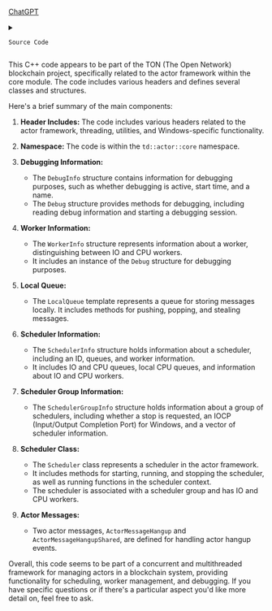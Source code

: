 [ChatGPT](https://chat.openai.com/c/80b9804a-d6a5-4cfc-9daa-f71ac43a48b7)

<details>
  <summary>

    Source Code

  </summary>
  
```cpp

#pragma once

#include "td/actor/core/ActorExecuteContext.h"
#include "td/actor/core/ActorExecutor.h"
#include "td/actor/core/Actor.h"
#include "td/actor/core/ActorInfo.h"
#include "td/actor/core/ActorInfoCreator.h"
#include "td/actor/core/ActorLocker.h"
#include "td/actor/core/ActorMailbox.h"
#include "td/actor/core/ActorMessage.h"
#include "td/actor/core/Context.h"
#include "td/actor/core/SchedulerContext.h"
#include "td/actor/core/SchedulerId.h"
#include "td/actor/core/SchedulerMessage.h"

#include "td/utils/AtomicRead.h"
#include "td/utils/Closure.h"
#include "td/utils/common.h"
#include "td/utils/format.h"
#include "td/utils/Heap.h"
#include "td/utils/List.h"
#include "td/utils/logging.h"
#include "td/utils/MpmcQueue.h"
#include "td/utils/StealingQueue.h"
#include "td/utils/MpmcWaiter.h"
#include "td/utils/MpscLinkQueue.h"
#include "td/utils/MpscPollableQueue.h"
#include "td/utils/optional.h"
#include "td/utils/port/Poll.h"
#include "td/utils/port/detail/Iocp.h"
#include "td/utils/port/thread.h"
#include "td/utils/port/thread_local.h"
#include "td/utils/ScopeGuard.h"
#include "td/utils/Slice.h"
#include "td/utils/Time.h"
#include "td/utils/type_traits.h"

#include <atomic>
#include <condition_variable>
#include <limits>
#include <memory>
#include <mutex>
#include <type_traits>
#include <utility>

namespace td {
namespace actor {
namespace core {
class IoWorker;

struct DebugInfo {
  bool is_active{false};
  double start_at{0};
  static constexpr size_t name_size{32};
  char name[name_size] = {};
  void set_name(td::Slice from) {
    from.truncate(name_size - 1);
    std::memcpy(name, from.data(), from.size());
    name[from.size()] = 0;
  }
};

void set_debug(bool flag);
bool need_debug();

struct Debug {
 public:
  bool is_on() const {
    return need_debug();
  }
  struct Destructor {
    void operator()(Debug *info) {
      info->info_.lock().value().is_active = false;
    }
  };

  void read(DebugInfo &info) {
    info_.read(info);
  }

  std::unique_ptr<Debug, Destructor> start(td::Slice name) {
    if (!is_on()) {
      return {};
    }
    {
      auto lock = info_.lock();
      auto &value = lock.value();
      value.is_active = true;
      value.start_at = Time::now();
      value.set_name(name);
    }
    return std::unique_ptr<Debug, Destructor>(this);
  }

 private:
  AtomicRead<DebugInfo> info_;
};

struct WorkerInfo {
  enum class Type { Io, Cpu } type{Type::Io};
  WorkerInfo() = default;
  explicit WorkerInfo(Type type, bool allow_shared, CpuWorkerId cpu_worker_id)
      : type(type), actor_info_creator(allow_shared), cpu_worker_id(cpu_worker_id) {
  }
  ActorInfoCreator actor_info_creator;
  CpuWorkerId cpu_worker_id;
  Debug debug;
};

template <class T>
struct LocalQueue {
 public:
  template <class F>
  bool push(T value, F &&overflow_f) {
    auto res = std::move(next_);
    next_ = std::move(value);
    if (res) {
      queue_.local_push(res.unwrap(), overflow_f);
      return true;
    }
    return false;
  }
  bool try_pop(T &message) {
    if (!next_) {
      return queue_.local_pop(message);
    }
    message = next_.unwrap();
    return true;
  }
  bool steal(T &message, LocalQueue<T> &other) {
    return queue_.steal(message, other.queue_);
  }

 private:
  td::optional<T> next_;
  StealingQueue<T> queue_;
  char pad[TD_CONCURRENCY_PAD - sizeof(optional<T>)];
};

struct SchedulerInfo {
  SchedulerId id;
  // will be read by all workers is any thread
  std::unique_ptr<MpmcQueue<SchedulerMessage::Raw *>> cpu_queue;
  std::unique_ptr<MpmcWaiter> cpu_queue_waiter;

  std::vector<LocalQueue<SchedulerMessage::Raw *>> cpu_local_queue;
  //std::vector<td::StealingQueue<SchedulerMessage>> cpu_stealing_queue;

  // only scheduler itself may read from io_queue_
  std::unique_ptr<MpscPollableQueue<SchedulerMessage>> io_queue;
  size_t cpu_threads_count{0};

  std::unique_ptr<WorkerInfo> io_worker;
  std::vector<std::unique_ptr<WorkerInfo>> cpu_workers;
};

struct SchedulerGroupInfo {
  explicit SchedulerGroupInfo(size_t n) : schedulers(n) {
  }
  std::atomic<bool> is_stop_requested{false};

  int active_scheduler_count{0};
  std::mutex active_scheduler_count_mutex;
  std::condition_variable active_scheduler_count_condition_variable;

#if TD_PORT_WINDOWS
  td::detail::Iocp iocp;
  td::thread iocp_thread;
#endif
  std::vector<SchedulerInfo> schedulers;
};

class Scheduler {
 public:
  static constexpr int32 max_thread_count() {
    return 256;
  }

  static int32 get_thread_id() {
    auto thread_id = ::td::get_thread_id();
    CHECK(thread_id < max_thread_count());
    return thread_id;
  }

  Scheduler(std::shared_ptr<SchedulerGroupInfo> scheduler_group_info, SchedulerId id, size_t cpu_threads_count,
            bool skip_timeouts = false);

  Scheduler(const Scheduler &) = delete;
  Scheduler &operator=(const Scheduler &) = delete;
  Scheduler(Scheduler &&other) = delete;
  Scheduler &operator=(Scheduler &&other) = delete;
  ~Scheduler();

  void start();

  template <class F>
  void run_in_context(F &&f) {
    run_in_context_impl(*info_->io_worker, std::forward<F>(f));
  }

  template <class F>
  void run_in_context_external(F &&f) {
    WorkerInfo info;
    info.type = WorkerInfo::Type::Cpu;
    run_in_context_impl(*info_->io_worker, std::forward<F>(f));
  }

  bool run(double timeout);

  // Just syntactic sugar
  void stop() {
    run_in_context([] { SchedulerContext::get()->stop(); });
  }

  SchedulerId get_scheduler_id() const {
    return info_->id;
  }

 private:
  std::shared_ptr<SchedulerGroupInfo> scheduler_group_info_;
  SchedulerInfo *info_;
  std::vector<td::thread> cpu_threads_;
  bool is_stopped_{false};
  Poll poll_;
  KHeap<double> heap_;
  std::unique_ptr<IoWorker> io_worker_;
  bool skip_timeouts_{false};

  class ContextImpl : public SchedulerContext {
   public:
    ContextImpl(ActorInfoCreator *creator, SchedulerId scheduler_id, CpuWorkerId cpu_worker_id,
                SchedulerGroupInfo *scheduler_group, Poll *poll, KHeap<double> *heap, Debug *debug);

    SchedulerId get_scheduler_id() const override;
    void add_to_queue(ActorInfoPtr actor_info_ptr, SchedulerId scheduler_id, bool need_poll) override;

    ActorInfoCreator &get_actor_info_creator() override;

    bool has_poll() override;
    Poll &get_poll() override;

    bool has_heap() override;
    KHeap<double> &get_heap() override;

    Debug &get_debug() override;

    void set_alarm_timestamp(const ActorInfoPtr &actor_info_ptr) override;

    bool is_stop_requested() override;
    void stop() override;

   private:
    SchedulerGroupInfo *scheduler_group() const {
      return scheduler_group_;
    }

    ActorInfoCreator *creator_;
    SchedulerId scheduler_id_;
    CpuWorkerId cpu_worker_id_;
    SchedulerGroupInfo *scheduler_group_;
    Poll *poll_;

    KHeap<double> *heap_;

    Debug *debug_;
  };

  template <class F>
  void run_in_context_impl(WorkerInfo &worker_info, F &&f) {
#if TD_PORT_WINDOWS
    td::detail::Iocp::Guard iocp_guard(&scheduler_group_info_->iocp);
#endif
    bool is_io_worker = worker_info.type == WorkerInfo::Type::Io;
    ContextImpl context(&worker_info.actor_info_creator, info_->id, worker_info.cpu_worker_id,
                        scheduler_group_info_.get(), is_io_worker ? &poll_ : nullptr, is_io_worker ? &heap_ : nullptr,
                        &worker_info.debug);
    SchedulerContext::Guard guard(&context);
    f();
  }

  void do_stop();

 public:
  static void close_scheduler_group(SchedulerGroupInfo &group_info);
};

// Actor messages
class ActorMessageHangup : public core::ActorMessageImpl {
 public:
  void run() override {
    ActorExecuteContext::get()->actor().hangup();
  }
};
class ActorMessageHangupShared : public core::ActorMessageImpl {
 public:
  void run() override {
    ActorExecuteContext::get()->actor().hangup_shared();
  }
};
}  // namespace core
}  // namespace actor
}  // namespace td


  ```
</details>

This C++ code appears to be part of the TON (The Open Network) blockchain project, specifically related to the actor framework within the core module. The code includes various headers and defines several classes and structures.

Here's a brief summary of the main components:

1. **Header Includes:** The code includes various headers related to the actor framework, threading, utilities, and Windows-specific functionality.

2. **Namespace:** The code is within the `td::actor::core` namespace.

3. **Debugging Information:**
   - The `DebugInfo` structure contains information for debugging purposes, such as whether debugging is active, start time, and a name.
   - The `Debug` structure provides methods for debugging, including reading debug information and starting a debugging session.

4. **Worker Information:**
   - The `WorkerInfo` structure represents information about a worker, distinguishing between IO and CPU workers.
   - It includes an instance of the `Debug` structure for debugging purposes.

5. **Local Queue:**
   - The `LocalQueue` template represents a queue for storing messages locally. It includes methods for pushing, popping, and stealing messages.

6. **Scheduler Information:**
   - The `SchedulerInfo` structure holds information about a scheduler, including an ID, queues, and worker information.
   - It includes IO and CPU queues, local CPU queues, and information about IO and CPU workers.

7. **Scheduler Group Information:**
   - The `SchedulerGroupInfo` structure holds information about a group of schedulers, including whether a stop is requested, an IOCP (Input/Output Completion Port) for Windows, and a vector of scheduler information.

8. **Scheduler Class:**
   - The `Scheduler` class represents a scheduler in the actor framework.
   - It includes methods for starting, running, and stopping the scheduler, as well as running functions in the scheduler context.
   - The scheduler is associated with a scheduler group and has IO and CPU workers.

9. **Actor Messages:**
   - Two actor messages, `ActorMessageHangup` and `ActorMessageHangupShared`, are defined for handling actor hangup events.

Overall, this code seems to be part of a concurrent and multithreaded framework for managing actors in a blockchain system, providing functionality for scheduling, worker management, and debugging. If you have specific questions or if there's a particular aspect you'd like more detail on, feel free to ask.

